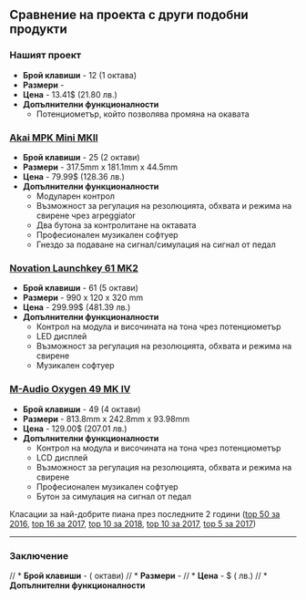 
## Сравнение на проекта с други подобни продукти
### Нашият проект
* __Брой клавиши__ - 12 (1 октава)
* __Размери__ - 
* __Цена__ - 13.41$ (21.80 лв.)
* __Допълнителни функционалности__
	* Потенциометър, който позволява промяна на окавата

### [Akai MPK Mini MKII](http://www.akaipro.com/products/keyboard-controllers/mpk-mini-mkii)
*  __Брой клавиши__ - 25 (2 октави)
* __Размери__ - 317.5mm x 181.1mm x 44.5mm
* __Цена__ - 79.99$ (128.36 лв.)
* __Допълнителни функционалности__
	* Модуларен контрол
	* Възможност за регулация на резолюцията, обхвата и режима на свирене чрез arpeggiator
	* Два бутона за контролитане на октавата
	* Професионален музикален софтуер
	* Гнездо за подаване на сигнал/симулация на сигнал от педал
	
### [Novation Launchkey 61 MK2](https://www.thomann.de/gb/novation_launchkey_61_mk2.htm)
*  __Брой клавиши__ - 61 (5 октави)
* __Размери__ - 990 x 120 x 320 mm
* __Цена__ - 299.99$ (481.39 лв.)
* __Допълнителни функционалности__
	* Контрол на модула и височината на тона чрез потенциометър
	* LED дисплей
	* Възможност за регулация на резолюцията, обхвата и режима на свирене
	* Музикален софтуер

### [M-Audio Oxygen 49 MK IV](http://www.m-audio.com/products/view/oxygen-iv-49)
*  __Брой клавиши__ - 49 (4 октави)
* __Размери__ - 813.8mm x 242.8mm x 93.98mm
* __Цена__ - 129.00$ (207.01 лв.)
* __Допълнителни функционалности__
	* Контрол на модула и височината на тона чрез потенциометър
	* LCD дисплей
	* Възможност за регулация на резолюцията, обхвата и режима на свирене
	* Професионален музикален софтуер
	* Бутон за симулация на сигнал от педал

Класации за най-добрите пиана през последните 2 години
([top 50 за 2016](https://blog.landr.com/50-best-midi-controllers/), 
[top 16 за 2017](https://www.audiomentor.com/audioproduction/16-best-midi-controllers-in-2017), 
[top 10 за 2018](https://www.wirerealm.com/guides/top-10-best-midi-keyboard-controllers), 
[top 10 за 2017](https://cymatics.fm/blog/best-midi-keyboard-controllers/), 
[top 5 за 2017](http://equipboard.com/posts/best-midi-keyboard)) 

-------

### Заключение 

// *  __Брой клавиши__ - ( октави)
// * __Размери__ - 
// * __Цена__ - $ ( лв.)
// * __Допълнителни функционалности__
